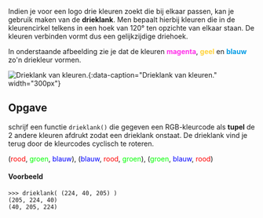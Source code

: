 Indien je voor een logo drie kleuren zoekt die bij elkaar passen, kan je gebruik maken van de **drieklank**. Men bepaalt hierbij kleuren die in de kleurencirkel telkens in een hoek van 120° ten opzichte van elkaar staan. De kleuren verbinden vormt dus een gelijkzijdige driehoek.

In onderstaande afbeelding zie je dat de kleuren <span style="color:#FF2EE9">**magenta**</span>, <span style="color:#FFD138">**geel**</span> en <span style="color:#009BE5">**blauw**</span> zo'n driekleur vormen.

![Drieklank van kleuren.](media/color-wheel.png "Afbeelding door Weegaweek op Wikipedia."){:data-caption="Drieklank van kleuren." width="300px"}

## Opgave
schrijf een functie `drieklank()` die gegeven een RGB-kleurcode als **tupel** de 2 andere kleuren afdrukt zodat een drieklank onstaat. De drieklank vind je terug door de kleurcodes cyclisch te roteren.

<div class="dodona-centered-group">
(<span style="color:#FF0000">rood</span>, <span style="color:#00FF00">groen</span>, <span style="color:#0000FF">blauw</span>), (<span style="color:#0000FF">blauw</span>, <span style="color:#FF0000">rood</span>, <span style="color:#00FF00">groen</span>), (<span style="color:#00FF00">groen</span>, <span style="color:#0000FF">blauw</span>, <span style="color:#FF0000">rood</span>)
</div>

#### Voorbeeld
```
>>> drieklank( (224, 40, 205) )
(205, 224, 40)
(40, 205, 224)
```